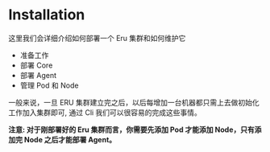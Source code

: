 # Installation

这里我们会详细介绍如何部署一个 Eru 集群和如何维护它

* 准备工作
* 部署 Core
* 部署 Agent
* 管理 Pod 和 Node

一般来说，一旦 ERU 集群建立完之后，以后每增加一台机器都只需上去做初始化工作加入集群即可, 通过 Cli 我们可以很容易的完成这些事情。

**注意: 对于刚部署好的 Eru 集群而言，你需要先添加 Pod 才能添加 Node，只有添加完 Node 之后才能部署 Agent。**
